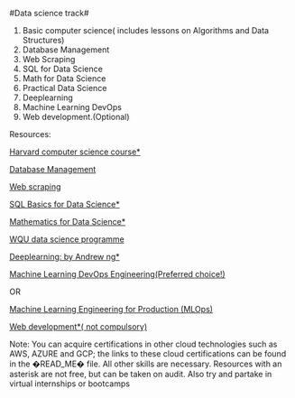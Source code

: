 #Data science track#

1. Basic computer science( includes lessons on Algorithms and Data Structures)
2. Database Management 
3. Web Scraping
4. SQL for Data Science 
5. Math for Data Science 
6. Practical Data Science 
7. Deeplearning 
8. Machine Learning DevOps
9. Web development.(Optional)


Resources: 

[Harvard computer science course*](https://www.edx.org/course/introduction-computer-science-harvardx-cs50x)

[Database Management](https://www.tutorialspoint.com/dbms/index.htm)

[Web scraping](https://www.tutorialspoint.com/python_web_scraping/python_web_scraping_introduction.htm)

[SQL Basics for Data Science*](https://coursera.org/specializations/learn-sql-basics-data-science)

[Mathematics for Data Science*](https://coursera.org/specializations/mathematics-for-data-science)

[WQU data science programme](https://www.wqu.edu/programs/data-science/)

[Deeplearning: by Andrew ng*](https://coursera.org/specializations/deep-learning)

[Machine Learning DevOps Engineering(Preferred choice!)](https://www.udacity.com/course/machine-learning-dev-ops-engineer-nanodegree--nd0821)

OR

[Machine Learning Engineering for Production (MLOps)](https://coursera.org/specializations/machine-learning-engineering-for-production-mlops)

[Web development*( not compulsory)](https://www.edx.org/course/cs50s-web-programming-with-python-and-javascript)






























Note: You can acquire certifications in other cloud technologies such as AWS, AZURE and GCP; the links to these cloud certifications can be found in the �READ_ME� file. All other skills are necessary. Resources with an asterisk are not free, but can be taken on audit. Also try and partake in virtual internships or bootcamps
